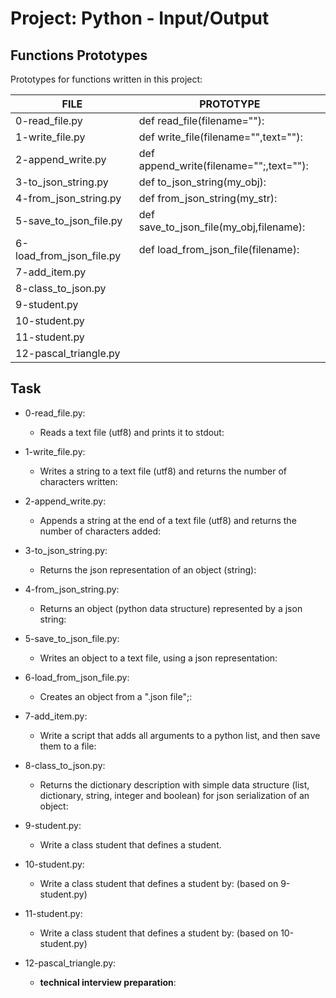 # Project: Python - Input/Output
## Functions Prototypes
Prototypes for functions written in this project:

| FILE  | PROTOTYPE | 
 | ------------- | ------------- |
|0-read_file.py|def read_file(filename=""):|
|1-write_file.py|def write_file(filename="",text=""):|
|2-append_write.py|def append_write(filename="";,text=""):|
|3-to_json_string.py|def to_json_string(my_obj):|
|4-from_json_string.py|def from_json_string(my_str):|
|5-save_to_json_file.py|def save_to_json_file(my_obj,filename):|
|6-load_from_json_file.py|def load_from_json_file(filename):|
|7-add_item.py||
|8-class_to_json.py||
|9-student.py||
|10-student.py||
|11-student.py||
|12-pascal_triangle.py||
## Task
- 0-read_file.py:
	- Reads a text file (utf8) and prints it to stdout:

- 1-write_file.py:
	- Writes a string to a text file (utf8) and returns the number of characters written:

- 2-append_write.py:
	- Appends a string at the end of a text file (utf8) and returns the number of characters added:

- 3-to_json_string.py:
	- Returns the json representation of an object (string):

- 4-from_json_string.py:
	- Returns an object (python data structure) represented by a json string:

- 5-save_to_json_file.py:
	- Writes an object to a text file, using a json representation:

- 6-load_from_json_file.py:
	- Creates an object from a ".json file";:

- 7-add_item.py:
	- Write a script that adds all arguments to a python list, and then save them to a file:

- 8-class_to_json.py:
	- Returns the dictionary description with simple data structure (list, dictionary, string, integer and boolean) for json serialization of an object:

- 9-student.py:
	- Write a class student that defines a student.

- 10-student.py:
	- Write a class student that defines a student by: (based on 9-student.py)

- 11-student.py:
	- Write a class student that defines a student by: (based on 10-student.py)

- 12-pascal_triangle.py:
	- <strong>technical interview preparation</strong>: 

